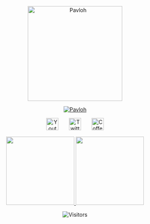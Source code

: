 <p align="center">
  <a href="https://github.com/ImPavloh">
    <img src="https://pbs.twimg.com/profile_images/1627370674619572224/IZPhBPa2_400x400.jpg" height=250px width=250px alt="Pavloh" /></a>
</p>

<p align="center">
  <a href="https://github.com/ImPavloh">
    <img src="https://readme-typing-svg.demolab.com?font=Fira+Code&size=32&duration=3000&color=CA88DF&center=true&vCenter=true&width=435&lines=<%20Pavloh%20>" alt="Pavloh" /></a> 
</p>

<p align="center">
  <a href="https://www.youtube.com/c/Pavloh"><img width="32px" alt="Youtube" src="https://i.imgur.com/qiXu7b2.png"/></a>
  &#8287;&#8287;&#8287;&#8287;&#8287;
  <a href="https://twitter.com/ImPavloh"><img width="32px" alt="Twitter" src="https://i.imgur.com/OXZM1L6.png"/></a>
  &#8287;&#8287;&#8287;&#8287;&#8287;
  <a href="https://buymeacoffee.com/mPavloh"><img width="32px" alt="Coffee"src="https://i.imgur.com/PpLeD3K.png"/></a>
</p>

<p align="center">
  <a href="https://github.com/ImPavloh">
    <img height="180em" src="https://github-readme-stats.vercel.app/api?username=ImPavloh&show_icons=true&theme=radical" />
    <img height="180em" src="https://github-readme-stats.vercel.app/api/top-langs/?username=ImPavloh&layout=compact&theme=radical" />
  </a>
</p>

<p align="center">
  <img src="https://visitor-badge.glitch.me/badge?page_id=ImPavloh.ImPavloh" alt="Visitors" />
</p>
